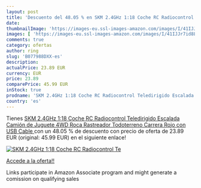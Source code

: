 ```yaml
---
layout: post
title: 'Descuento del 48.05 % en SKM 2.4GHz 1:18 Coche RC Radiocontrol Te'
date: 
thumbnailImage: 'https://images-eu.ssl-images-amazon.com/images/I/41IJJr7id8L._SL200_.jpg'
images: [ 'https://images-eu.ssl-images-amazon.com/images/I/41IJJr7id8L._SL200_.jpg' ]
comments: true
category: ofertas
author: ring
slug: 'B077988DXX-es'
description:
actualPrice: 23.89 EUR
currency: EUR
price: 23.89
comparePrice: 45.99 EUR
inStock: true
prodname: 'SKM 2.4GHz 1:18 Coche RC Radiocontrol Teledirigido Escalada Camión de Juguete 4WD Roca Rastreador Todoterreno Carrera  Rojo con USB Cable '
country: 'es'
---
```


Tienes [SKM 2.4GHz 1:18 Coche RC Radiocontrol Teledirigido Escalada Camión de Juguete 4WD Roca Rastreador Todoterreno Carrera  Rojo con USB Cable ](https://www.amazon.es/dp/B077988DXX/?tag=tolees-21) con un 48.05 % de descuento con precio de oferta de 23.89 EUR (original: 45.99 EUR) en el siguiente enlace!

[![SKM 2.4GHz 1:18 Coche RC Radiocontrol Te](https://images-eu.ssl-images-amazon.com/images/I/41IJJr7id8L._SL200_.jpg)](https://www.amazon.es/dp/B077988DXX/?tag=tolees-21)

[Accede a la oferta!!](https://www.amazon.es/dp/B077988DXX/?tag=tolees-21)

Links participate in Amazon Associate program and might generate a comission on qualifying sales


